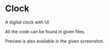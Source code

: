 # Clock
A digital clock with UI

All the code can be found in given files.

Preview is also available in the given screenshot.
